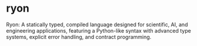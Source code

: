 # ryon
Ryon: A statically typed, compiled language designed for scientific, AI, and engineering applications, featuring a Python-like syntax with advanced type systems, explicit error handling, and contract programming.
